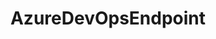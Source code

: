 ---
optionsClassName: AzureDevOpsEndpointOptions
optionsClassFullName: MigrationTools.Endpoints.AzureDevOpsEndpointOptions
configurationSamples: []
description: missng XML code comments
className: AzureDevOpsEndpoint
typeName: Endpoints
architecture: v2
options: []
status: missng XML code comments
processingTarget: missng XML code comments
classFile: /src/MigrationTools.Clients.AzureDevops.Rest/Endpoints/AzureDevOpsEndpoint.cs
optionsClassFile: /src/MigrationTools.Clients.AzureDevops.Rest/Endpoints/AzureDevOpsEndpointOptions.cs

redirectFrom: []
layout: reference
toc: true
permalink: /Reference/v2/Endpoints/AzureDevOpsEndpoint/
title: AzureDevOpsEndpoint
categories:
- Endpoints
- v2
topics:
- topic: notes
  path: /docs/Reference/v2/Endpoints/AzureDevOpsEndpoint-notes.md
  exists: false
  markdown: ''
- topic: introduction
  path: /docs/Reference/v2/Endpoints/AzureDevOpsEndpoint-introduction.md
  exists: false
  markdown: ''

---